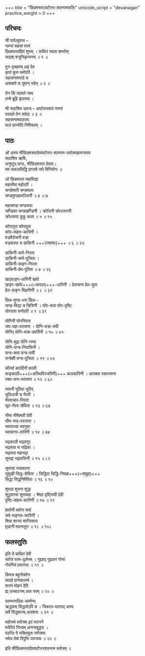 +++
title = "छिन्नमस्ताऽष्टोत्तर-शतनामावलिः"
unicode_script = "devanagari"
practice_weight = 0
+++

## परिचयः
श्री पार्वत्युवाच –  
नाम्नां सहस्रं परमं  
छिन्नमस्ताप्रियं शुभम् ।
कथितं भवता शम्भोस्  
सद्यश् शत्रुनिकृन्तनम् ॥ १ ॥

पुनः पृच्छाम्य् अहं देव  
कृपां कुरु ममोपरि ।  
सहस्रनामपाठे च  
अशक्तो यः पुमान् भवेत् ॥ २ ॥

तेन किं पठ्यते नाथ  
तन्मे ब्रूहि कृपामय ।

श्री सदाशिव उवाच –
अष्टोत्तरशतं नाम्नां  
पठ्यते तेन सर्वदा ॥ ३ ॥  
सहस्रनामपाठस्य  
फलं प्राप्नोति निश्चितम् ।

## पाठः
ओं अस्य श्रीछिन्नमस्तादेव्यष्टोत्तर-शतनाम-स्तोत्रमहामन्त्रस्य  
सदाशिव ऋषिः,  
अनुष्टुप् छन्दः,
श्रीछिन्नमस्ता देवता।  
मम सकलसिद्धि प्राप्तये जपे विनियोगः ॥

ओं छिन्नमस्ता महाविद्या  
महाभीमा महोदरी ।  
चण्डेश्वरी चण्डमाता  
चण्डमुण्डप्रभञ्जिनी ॥ ४ ॥ ७

महाचण्डा चण्डरूपा  
चण्डिका चण्डखण्डिनी ।
क्रोधिनी क्रोधजननी  
क्रोधरूपा कुहूः कला ॥ ५ ॥ १५

कोपातुरा कोपयुता  
कोप-संहार-कारिणी ।  
वज्रवैरोचनी वज्रा  
वज्रकल्पा च डाकिनी +++(रक्तपाः)+++ ॥ ६ ॥ २२

डाकिनी-कर्म-निरता  
डाकिनी-कर्म-पूजिता ।  
डाकिनी-सङ्ग-निरता  
डाकिनी-प्रेम-पूरिता ॥ ७ ॥ २६

खट्वाङ्ग-धारिणी खर्वा  
खड्ग-खर्पर+++(=कपाल)+++-धारिणी ।
प्रेतासना प्रेत-युता  
प्रेत-सङ्ग-विहारिणी ॥ ८ ॥ ३२

छिन्न-मुण्ड-धरा छिन्न--  
चण्ड-विद्या च चित्रिणी ।
घोर-रूपा घोर-दृष्टिः  
घोररावा घनोदरी ॥ ९ ॥ ३९

योगिनी योगनिरता  
जप-यज्ञ-परायणा ।
योनि-चक्र-मयी  
योनिर् योनि-चक्र-प्रवर्तिनी ॥ १० ॥ ४५

योनि-मुद्रा योनि-गम्या  
योनि-यन्त्र-निवासिनी ।  
यन्त्र-रूपा यन्त्र-मयी  
यन्त्रेशी यन्त्र-पूजिता ॥ ११ ॥ ५२

कीर्त्या कपर्दिनी काली  
कङ्काली+++(=अस्थिपिञ्जरिणी)+++ कलकारिणी ।
आरक्ता रक्तनयना  
रक्त-पान-परायणा ॥ १२ ॥ ६०

भवानी भूतिदा भूतिर्  
भूतिधात्री च भैरवी ।  
भैरवाचार-निरता  
भूत-भैरव-सेविता ॥ १३ ॥ ६७

भीमा भीमेश्वरी देवी  
भीम-नाद-परायणा ।  
भवाराध्या भवनुता  
भवसागर-तारिणी ॥ १४ ॥ ७४

भद्रकाली भद्रतनुर्  
भद्ररूपा च भद्रिका ।  
भद्ररूपा महाभद्रा  
सुभद्रा भद्रपालिनी ॥ १५ ॥ ८२

सुभव्या भव्यवदना  
सुमुखी सिद्ध-सेविता ।
सिद्धिदा सिद्धि-निवहा+++(=समूहा)+++  
सिद्धा सिद्धनिषेविता ॥ १६ ॥ ९०

शुभदा शुभगा शुद्धा  
शुद्धसत्त्वा शुभावहा ।
श्रेष्ठा दृष्टिमयी देवी  
दृष्टि-संहार-कारिणी ॥ १७ ॥ ९९

शर्वाणी सर्वगा सर्वा  
सर्व-मङ्गल-कारिणी ।  
शिवा शान्ता शान्तिरूपा  
मृडानी मदनातुरा ॥ १८ ॥ १०८

## फलस्तुतिः
इति ते कथितं देवी  
स्तोत्रं परम-दुर्लभम् ।
गुह्याद् गुह्यतरं गोप्यं  
गोपनियं प्रयत्नतः ॥ १९ ॥

किमत्र बहुनोक्तेन  
त्वदग्रे प्राणवल्लभे ।  
मारणं मोहनं देवि  
ह्य् उच्चाटनम् अतः परम् ॥ २० ॥

स्तम्भनादिक-कर्माण्य्  
ऋद्धयस् सिद्धयोऽपि च ।
त्रिकाल-पठनाद् अस्य  
सर्वे सिद्ध्यन्त्य् असंशयः ॥ २१ ॥

महोत्तमं स्तोत्रम् इदं वरानने  
मयेरितं नित्यम् अनन्यबुद्धयः ।  
पठन्ति ये भक्तियुता नरोत्तमा  
भवेन्न तेषां रिपुभिः पराजयः ॥ २२ ॥

इति श्रीछिन्नमस्तादेव्यष्टोत्तरशतनाम स्तोत्रम् ॥
